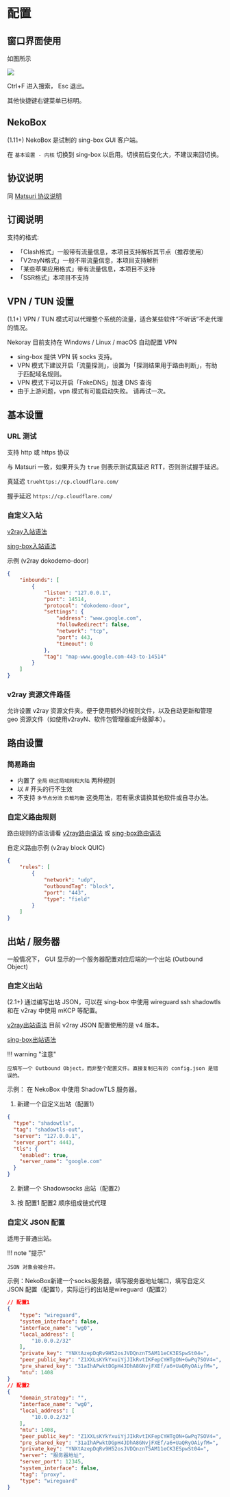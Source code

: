 # 配置

## 窗口界面使用

如图所示

<img src="/assets/images/nekoray1.jpg" />

Ctrl+F 进入搜索， Esc 退出。

其他快捷键右键菜单已标明。

## NekoBox

(1.11+) NekoBox 是试制的 sing-box GUI 客户端。

在 `基本设置 - 内核` 切换到 sing-box 以启用。切换前后变化大，不建议来回切换。

## 协议说明

同 [Matsuri 协议说明](/m-configuration/)

## 订阅说明

支持的格式:

- 「Clash格式」一般带有流量信息，本项目支持解析其节点（推荐使用）
- 「V2rayN格式」一般不带流量信息，本项目支持解析
- 「某些苹果应用格式」带有流量信息，本项目不支持
- 「SSR格式」本项目不支持

## VPN / TUN 设置

(1.1+) VPN / TUN 模式可以代理整个系统的流量，适合某些软件“不听话”不走代理的情况。

Nekoray 目前支持在 Windows / Linux / macOS 自动配置 VPN

* sing-box 提供 VPN 转 socks 支持。
* VPN 模式下建议开启「流量探测」，设置为「探测结果用于路由判断」，有助于匹配域名规则。
* VPN 模式下可以开启「FakeDNS」加速 DNS 查询
* 由于上游问题，vpn 模式有可能启动失败。 请再试一次。

## 基本设置

### URL 测试

支持 http 或 https 协议

与 Matsuri 一致，如果开头为 `true` 则表示测试真延迟 RTT，否则测试握手延迟。

真延迟 `truehttps://cp.cloudflare.com/`

握手延迟 `https://cp.cloudflare.com/`

### 自定义入站

[v2ray入站语法](https://www.v2fly.org/config/inbounds.html#inbounds)

[sing-box入站语法](https://sing-box.sagernet.org/configuration/inbound/)

示例 (v2ray dokodemo-door)

```json
{
    "inbounds": [
        {
            "listen": "127.0.0.1",
            "port": 14514,
            "protocol": "dokodemo-door",
            "settings": {
                "address": "www.google.com",
                "followRedirect": false,
                "network": "tcp",
                "port": 443,
                "timeout": 0
            },
            "tag": "map-www.google.com-443-to-14514"
        }
    ]
}
```

### v2ray 资源文件路径

允许设置 v2ray 资源文件夹。便于使用额外的规则文件，以及自动更新和管理 geo 资源文件（如使用v2rayN、软件包管理器或升级脚本）。

## 路由设置

### 简易路由

* 内置了 `全局` `绕过局域网和大陆` 两种规则
* 以 # 开头的行不生效
* 不支持 `多节点分流` `负载均衡` 这类用法，若有需求请换其他软件或自寻办法。

### 自定义路由规则

路由规则的语法请看 [v2ray路由语法](https://www.v2fly.org/config/routing.html#ruleobject) 或 [sing-box路由语法](https://sing-box.sagernet.org/configuration/route/rule/)

自定义路由示例 (v2ray block QUIC)

```json
{
    "rules": [
        {
            "network": "udp",
            "outboundTag": "block",
            "port": "443",
            "type": "field"
        }
    ]
}
```

## 出站 / 服务器

一般情况下， GUI 显示的一个服务器配置对应后端的一个出站 (Outbound Object)

### 自定义出站

(2.1+) 通过编写出站 JSON，可以在 sing-box 中使用 wireguard ssh shadowtls 和在 v2ray 中使用 mKCP 等配置。

[v2ray出站语法](https://www.v2fly.org/config/outbounds.html) 目前 v2ray JSON 配置使用的是 v4 版本。

[sing-box出站语法](https://sing-box.sagernet.org/configuration/outbound/)

!!! warning "注意"

    应填写一个 Outbound Object，而非整个配置文件。直接复制已有的 config.json 是错误的。

示例： 在 NekoBox 中使用 ShadowTLS 服务器。

1. 新建一个自定义出站（配置1）

```json
{
  "type": "shadowtls",
  "tag": "shadowtls-out",
  "server": "127.0.0.1",
  "server_port": 4443,
  "tls": {
    "enabled": true,
    "server_name": "google.com"
  }
}
```

2. 新建一个 Shadowsocks 出站（配置2）

3. 按 配置1 配置2 顺序组成链式代理

### 自定义 JSON 配置

适用于普通出站。

!!! note "提示"

    JSON 对象会被合并。

示例：NekoBox新建一个socks服务器，填写服务器地址端口，填写自定义 JSON 配置（配置1），实际运行的出站是wireguard（配置2）

```json
// 配置1
{
    "type": "wireguard",
    "system_interface": false,
    "interface_name": "wg0",
    "local_address": [
        "10.0.0.2/32"
    ],
    "private_key": "YNXtAzepDqRv9H52osJVDQnznT5AM11eCK3ESpwSt04=",
    "peer_public_key": "Z1XXLsKYkYxuiYjJIkRvtIKFepCYHTgON+GwPq7SOV4=",
    "pre_shared_key": "31aIhAPwktDGpH4JDhA8GNvjFXEf/a6+UaQRyOAiyfM=",
    "mtu": 1408
}
// 配置2
{
    "domain_strategy": "",
    "interface_name": "wg0",
    "local_address": [
        "10.0.0.2/32"
    ],
    "mtu": 1408,
    "peer_public_key": "Z1XXLsKYkYxuiYjJIkRvtIKFepCYHTgON+GwPq7SOV4=",
    "pre_shared_key": "31aIhAPwktDGpH4JDhA8GNvjFXEf/a6+UaQRyOAiyfM=",
    "private_key": "YNXtAzepDqRv9H52osJVDQnznT5AM11eCK3ESpwSt04=",
    "server": "服务器地址",
    "server_port": 12345,
    "system_interface": false,
    "tag": "proxy",
    "type": "wireguard"
}
```
